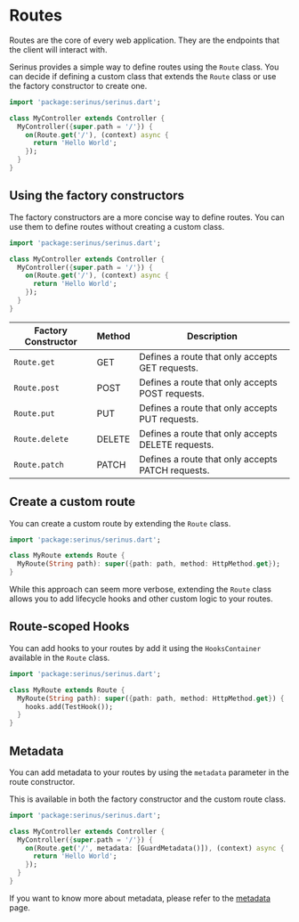 # Routes

Routes are the core of every web application. They are the endpoints that the client will interact with.

Serinus provides a simple way to define routes using the `Route` class. You can decide if defining a custom class that extends the `Route` class or use the factory constructor to create one.

```dart
import 'package:serinus/serinus.dart';

class MyController extends Controller {
  MyController({super.path = '/'}) {
    on(Route.get('/'), (context) async {
      return 'Hello World';
    });
  }
}
```

## Using the factory constructors

The factory constructors are a more concise way to define routes. You can use them to define routes without creating a custom class.

```dart
import 'package:serinus/serinus.dart';

class MyController extends Controller {
  MyController({super.path = '/'}) {
    on(Route.get('/'), (context) async {
      return 'Hello World';
    });
  }
}
```

| Factory Constructor | Method | Description |
|---------------------|--------|-------------|
| `Route.get` | GET | Defines a route that only accepts GET requests. |
| `Route.post` | POST | Defines a route that only accepts POST requests. |
| `Route.put` | PUT | Defines a route that only accepts PUT requests. |
| `Route.delete` | DELETE | Defines a route that only accepts DELETE requests. |
| `Route.patch` | PATCH | Defines a route that only accepts PATCH requests. |

## Create a custom route

You can create a custom route by extending the `Route` class.

```dart
import 'package:serinus/serinus.dart';

class MyRoute extends Route {
  MyRoute(String path): super({path: path, method: HttpMethod.get});
}
```

While this approach can seem more verbose, extending the `Route` class allows you to add lifecycle hooks and other custom logic to your routes.

## Route-scoped Hooks

You can add hooks to your routes by add it using the `HooksContainer` available in the `Route` class.

```dart
import 'package:serinus/serinus.dart';

class MyRoute extends Route {
  MyRoute(String path): super({path: path, method: HttpMethod.get}) {
    hooks.add(TestHook());
  }
}
```

## Metadata

You can add metadata to your routes by using the `metadata` parameter in the route constructor.

This is available in both the factory constructor and the custom route class.

```dart
import 'package:serinus/serinus.dart';

class MyController extends Controller {
  MyController({super.path = '/'}) {
    on(Route.get('/', metadata: [GuardMetadata()]), (context) async {
      return 'Hello World';
    });
  }
}
```

If you want to know more about metadata, please refer to the [metadata](/metadata) page.